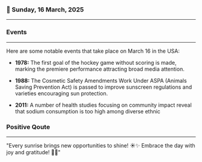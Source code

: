 ### 📅 Sunday, 16 March, 2025
------
### Events
------
Here are some notable events that take place on March 16 in the USA:

- **1978:** The first goal of the hockey game without scoring is made, marking the premiere performance attracting broad media attention.
  
- **1988:** The Cosmetic Safety Amendments Work Under ASPA (Animals Saving Prevention Act) is passed to improve sunscreen regulations and varieties encouraging sun protection.
  
- **2011:** A number of health studies focusing on community impact reveal that sodium consumption is too high among diverse ethnic
### Positive Qoute
------
"Every sunrise brings new opportunities to shine! ☀️✨ Embrace the day with joy and gratitude! 🌼💖"
